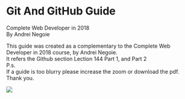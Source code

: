 <div class="jumbotron">
          <h1 class="display-3">Git And GitHub Guide</h1>
          <p class="lead">Complete Web Developer in 2018 <br>
            By Andrei Negoie</p>
  </div>
  <p>
  This guide was created as a complementary to the Complete Web Developer in 2018 course, by Andrei Negoie.<br>
                It refers the Github section Lection  144 Part 1, and Part 2<br>
                P.s.<br>
                If a guide is too blurry please increase the zoom or download the pdf.<br>
                Thank you.
</p>
<img src="https://lh3.googleusercontent.com/mMcMBKOVUAtib4o_iBQTKG8cs_KGXineYZMT1N9fAnjlHPXQBEuHcvGXu7-PxrAO4DPUwV7yeSoHzug5xYaC0-gO5yiNADVF_5meLlKcPzgmL26mBGoZUSQNrO0b43gxotq-lmjhfXBIb6a38kp3zuA9MTscLB_eVg7ETVC5CI6v5Udf4YLtALbrHR4zHcVytj_CNsg7UqNQ6uG13Blkep-7GxxBDLZ9IiIRa0uocK8qPKYl_r6KIxFwqEWtcFvnQriCc7R6KHxi-l-vtiK8j-7wUw1cCpHZbwUoabTRXvLsUiJxjTI8ATB4j3hMQ1YNdVUm8nVxEQKVUceyq23m6f6ufcUgnGLMCbO63TdY2ODTxe2gXqBuk0YH9S5XuLyuYC_G3KnAH4Hjw_vJHxL8WHd1uWStSnD7iNwCIXWukze4dvmg0ITbMGPzzLoPAL0KAOIxqjtDtED-SCrwTcu6bPfYlsosj8opsM67f25XzntNFIfS1NAJkj4AYRQHfl3NgrMqjbJ0lq6ySqF5WqYrZCosx6CuWHXcOWoaTCfHzbx0UL0wrFMAjlCj0xsXQG_HiuRp8GMdbnUk2Wv_KnGuPekMew3rE0EPkfhUD0LCcTLVJJzv3Ayd-7HXaMayjt8eisq308tmsn8m716A39LP5al5C_H08Y_dQDmoPvrKW7cOXSCSpAbz7jg9tA=w402-h313-no">
